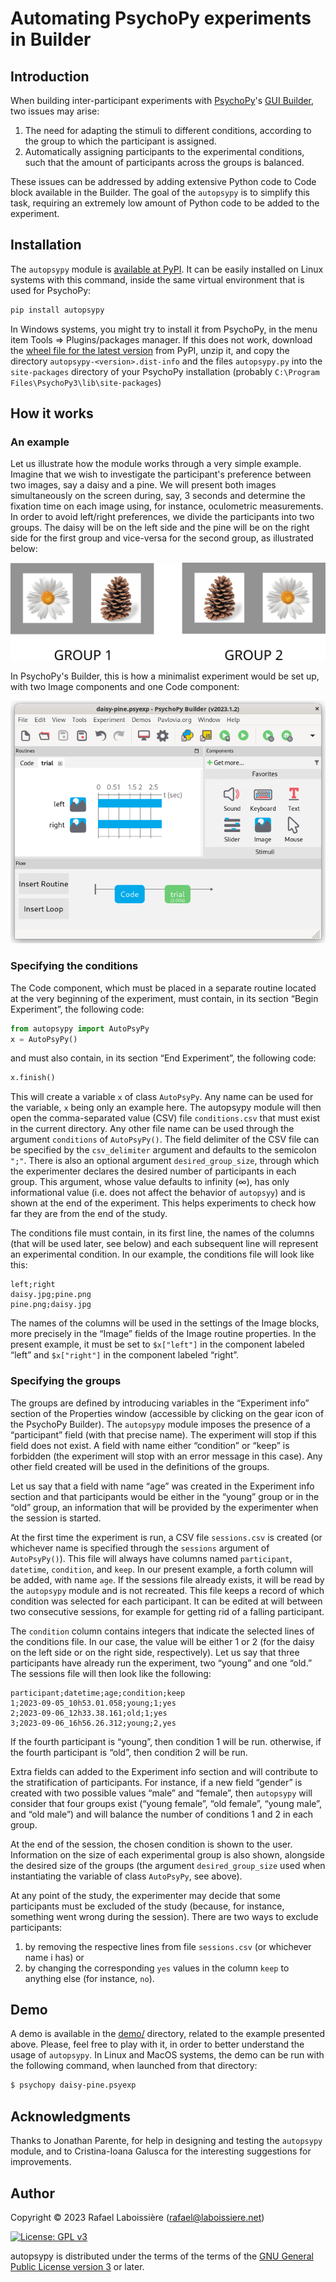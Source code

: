 # Automating PsychoPy experiments in Builder

## Introduction

When building inter-participant experiments with [PsychoPy][]'s [GUI Builder][], two issues may arise:

[PsychoPy]: https://www.psychopy.org/
[GUI Builder]: https://www.psychopy.org/builder/

1. The need for adapting the stimuli to different conditions, according to the group to which the participant is assigned.
2. Automatically assigning participants to the experimental conditions, such that the amount of participants across the groups is balanced.

These issues can be addressed by adding extensive Python code to Code block available in the Builder. The goal of the `autopsypy` is to simplify this task, requiring an extremely low amount of Python code to be added to the experiment.

## Installation

The `autopsypy` module is [available at PyPI][]. It can be easily installed on Linux systems with this command, inside the same virtual environment that is used for PsychoPy:
```sh
pip install autopsypy
```

[available at PyPI]: https://pypi.org/project/autopsypy/

In Windows systems, you might try to install it from PsychoPy, in the menu item Tools ⇒ Plugins/packages manager. If this does not work, download the [wheel file for the latest version][] from PyPI, unzip it, and copy the directory `autopsypy-<version>.dist-info` and the files `autopsypy.py` into the `site-packages` directory of your PsychoPy installation (probably `C:\Program Files\PsychoPy3\lib\site-packages`)

[wheel file for the latest version]: https://pypi.org/project/autopsypy/#files

## How it works

### An example

Let us illustrate how the module works through a very simple example. Imagine that we wish to investigate the participant's preference between two images, say a daisy and a pine. We will present both images simultaneously on the screen during, say, 3 seconds and determine the fixation time on each image using, for instance, oculometric measurements. In order to avoid left/right preferences, we divide the participants into two groups. The daisy will be on the left side and the pine will be on the right side for the first group and vice-versa for the second group, as illustrated below:

![figure](https://github.com/rlaboiss/autopsypy/raw/main/groups.png)

In PsychoPy's Builder, this is how a minimalist experiment would be set up, with two Image components and one Code component:

![figure](https://github.com/rlaboiss/autopsypy/raw/main/design.png)

### Specifying the conditions

The Code component, which must be placed in a separate routine located at the very beginning of the experiment, must contain, in its section “Begin Experiment”, the following code:

```python
from autopsypy import AutoPsyPy
x = AutoPsyPy()
```

and must also contain, in its section “End Experiment”, the following code:

```python
x.finish()
```

This will create a variable `x` of class `AutoPsyPy`. Any name can be used for the variable, `x` being only an example here. The autopsypy module will then open the comma-separated value (CSV) file `conditions.csv` that must exist in the current directory. Any other file name can be used through the argument `conditions` of `AutoPsyPy()`. The field delimiter of the CSV file can be specified by the `csv_delimiter` argument and defaults to the semicolon `";"`. There is also an optional argument `desired_group_size`, through which the experimenter declares the desired number of participants in each group. This argument, whose value defaults to infinity (∞), has only informational value (i.e. does not affect the behavior of `autopsyy`) and is shown at the end of the experiment. This helps experiments to check how far they are from the end of the study.

The conditions file must contain, in its first line, the names of the columns (that will be used later, see below) and each subsequent line will represent an experimental condition. In our example, the conditions file will look like this:

```
left;right
daisy.jpg;pine.png
pine.png;daisy.jpg
```

The names of the columns will be used in the settings of the Image blocks, more precisely in the “Image” fields of the Image routine properties. In the present example, it must be set to `$x["left"]` in the component labeled “left” and `$x["right"]` in the component labeled “right”.

### Specifying the groups

The groups are defined by introducing variables in the “Experiment info” section of the Properties window (accessible by clicking on the gear icon of the PsychoPy Builder). The `autopsypy` module imposes the presence of a “participant” field (with that precise name). The experiment will stop if this field does not exist. A field with name either “condition” or “keep” is forbidden (the experiment will stop with an error message in this case). Any other field created will be used in the definitions of the groups.

Let us say that a field with name “age” was created in the Experiment info section and that participants would be either in the “young” group or in the “old” group, an information that will be provided by the experimenter when the session is started.

At the first time the experiment is run, a CSV file `sessions.csv` is created (or whichever name is specified through the `sessions` argument of `AutoPsyPy()`). This file will always have columns named `participant`, `datetime`, `condition`, and `keep`. In our present example, a forth column will be added, with name `age`. If the sessions file already exists, it will be read by the `autopsypy` module and is not recreated. This file keeps a record of which condition was selected for each participant. It can be edited at will between two consecutive sessions, for example for getting rid of a falling participant.

The `condition` column contains integers that indicate the selected lines of the conditions file. In our case, the value will be either 1 or 2 (for the daisy on the left side or on the right side, respectively). Let us say that three participants have already run the experiment, two “young” and one “old.” The sessions file will then look like the following:

```
participant;datetime;age;condition;keep
1;2023-09-05_10h53.01.058;young;1;yes
2;2023-09-06_12h33.38.161;old;1;yes
3;2023-09-06_16h56.26.312;young;2,yes
```

If the fourth participant is “young”, then condition 1 will be run. otherwise, if the fourth participant is “old”, then condition 2 will be run.

Extra fields can added to the Experiment info section and will contribute to the stratification of participants. For instance, if a new field “gender” is created with two possible values “male” and “female”, then `autopsypy` will consider that four groups exist (“young female”, “old female”, “young male”, and “old male”) and will balance the number of conditions 1 and 2 in each group.

At the end of the session, the chosen condition is shown to the user. Information on the size of each experimental group is also shown, alongside the desired size of the groups (the argument `desired_group_size` used when instantiating the variable of class `AutoPsyPy`, see above).

At any point of the study, the experimenter may decide that some participants must be excluded of the study (because, for instance, something went wrong during the session). There are two ways to exclude participants:
1. by removing the respective lines from file `sessions.csv` (or whichever name i has) or
2. by changing the corresponding `yes` values in the column `keep` to anything else (for instance, `no`).

## Demo 

A demo is available in the [demo/][] directory, related to the example presented above. Please, feel free to play with it, in order to better understand the usage of `autopsypy`. In Linux and MacOS systems, the demo can be run with the following command, when launched from that directory:
```sh
$ psychopy daisy-pine.psyexp
```

[demo/]: https://github.com/rlaboiss/autopsypy/tree/main/demo

## Acknowledgments

Thanks to Jonathan Parente, for help in designing and testing the `autopsypy` module, and to Cristina-Ioana Galusca for the interesting suggestions for improvements.

## Author

Copyright © 2023  Rafael Laboissière (<rafael@laboissiere.net>)

[![License: GPL v3](https://img.shields.io/badge/License-GPLv3-blue.svg)](https://www.gnu.org/licenses/gpl-3.0)

autopsypy is distributed under the terms of the terms of the [GNU General Public License version 3][] or later.

[GNU General Public License version 3]: https://www.gnu.org/licenses/gpl-3.0

<!---
Local Variables:
ispell-local-dictionary: "american"
eval: (auto-fill-mode -1)
eval: (visual-line-mode)
eval: (flyspell-mode)
End:
--->

<!---
LocalWords:  autopsypy PsychoPy PsychoPy's oculometric Laboissière PyPI
LocalWords:  GPL AutoPsyPy CSV Parente Ioana Galusca psychopy MacOS
--->
